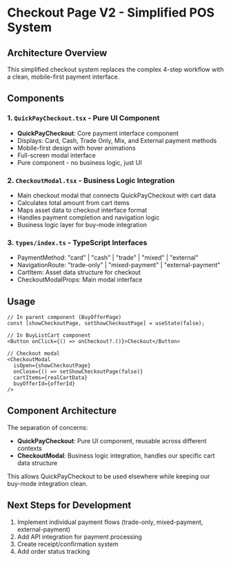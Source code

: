 # Checkout Page V2 - Simplified POS System

## Architecture Overview

This simplified checkout system replaces the complex 4-step workflow with a clean, mobile-first payment interface.

## Components

### 1. `QuickPayCheckout.tsx` - Pure UI Component
- **QuickPayCheckout**: Core payment interface component
- Displays: Card, Cash, Trade Only, Mix, and External payment methods
- Mobile-first design with hover animations
- Full-screen modal interface
- Pure component - no business logic, just UI

### 2. `CheckoutModal.tsx` - Business Logic Integration
- Main checkout modal that connects QuickPayCheckout with cart data
- Calculates total amount from cart items
- Maps asset data to checkout interface format
- Handles payment completion and navigation logic
- Business logic layer for buy-mode integration

### 3. `types/index.ts` - TypeScript Interfaces
- PaymentMethod: "card" | "cash" | "trade" | "mixed" | "external"
- NavigationRoute: "trade-only" | "mixed-payment" | "external-payment"
- CartItem: Asset data structure for checkout
- CheckoutModalProps: Main modal interface

## Usage

```tsx
// In parent component (BuyOfferPage)
const [showCheckoutPage, setShowCheckoutPage] = useState(false);

// In BuyListCart component
<Button onClick={() => onCheckout?.()}>Checkout</Button>

// Checkout modal
<CheckoutModal
  isOpen={showCheckoutPage}
  onClose={() => setShowCheckoutPage(false)}
  cartItems={realCartData}
  buyOfferId={offerId}
/>
```

## Component Architecture

The separation of concerns:
- **QuickPayCheckout**: Pure UI component, reusable across different contexts
- **CheckoutModal**: Business logic integration, handles our specific cart data structure

This allows QuickPayCheckout to be used elsewhere while keeping our buy-mode integration clean.

## Next Steps for Development

1. Implement individual payment flows (trade-only, mixed-payment, external-payment)
2. Add API integration for payment processing
3. Create receipt/confirmation system
4. Add order status tracking
